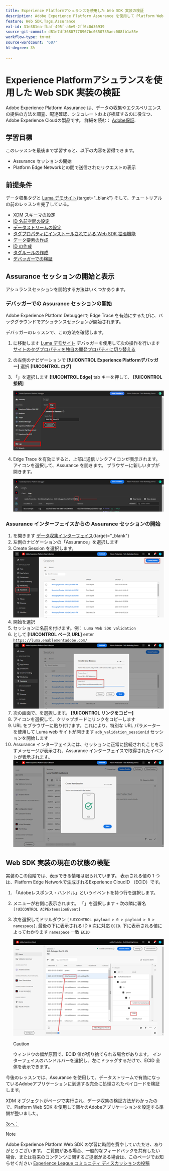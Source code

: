 ```yaml
---
title: Experience Platformアシュランスを使用した Web SDK 実装の検証
description: Adobe Experience Platform Assurance を使用して Platform Web SDK 実装を検証する方法を説明します。 このレッスンは、Web SDK を使用したAdobe Experience Cloudの実装チュートリアルの一部です。
feature: Web SDK,Tags,Assurance
exl-id: 31e381ea-fbaf-495f-a6e9-2ff6c0d36939
source-git-commit: d81e7df36807778967bc0350735aec008fb1a55e
workflow-type: tm+mt
source-wordcount: '607'
ht-degree: 3%

---
```


# Experience Platformアシュランスを使用した Web SDK 実装の検証

Adobe Experience Platform Assurance は、データの収集やエクスペリエンスの提供の方法を調査、配達確認、シミュレートおよび検証するのに役立つ、Adobe Experience Cloudの製品です。 詳細を読む： [Adobe保証](https://experienceleague.adobe.com/docs/experience-platform/assurance/home.html?lang=en).


## 学習目標

このレッスンを最後まで学習すると、以下の内容を習得できます。

* Assurance セッションの開始
* Platform Edge Networkとの間で送信されたリクエストの表示

## 前提条件

データ収集タグと [Luma デモサイト](https://luma.enablementadobe.com/content/luma/us/en.html){target="_blank"} そして、チュートリアルの前のレッスンを完了している。

* [XDM スキーマの設定](configure-schemas.md)
* [ID 名前空間の設定](configure-identities.md)
* [データストリームの設定](configure-datastream.md)
* [タグプロパティにインストールされている Web SDK 拡張機能](install-web-sdk.md)
* [データ要素の作成](create-data-elements.md)
* [ID の作成](create-identities.md)
* [タグルールの作成](create-tag-rule.md)
* [デバッガーでの検証](validate-with-debugger.md)


## Assurance セッションの開始と表示

アシュランスセッションを開始する方法はいくつかあります。

### デバッガーでの Assurance セッションの開始

Adobe Experience Platform Debuggerで Edge Trace を有効にするたびに、バックグラウンドでアシュランスセッションが開始されます。

デバッガーのレッスンで、この方法を確認します。

1. に移動します [Luma デモサイト](https://luma.enablementadobe.com/content/luma/us/en.html) デバッガーを使用して次の操作を行います [サイトのタグプロパティを独自の開発プロパティに切り替える](validate-with-debugger.md#use-the-experience-platform-debugger-to-map-to-your-tags-property)
1. の左側のナビゲーションで **[!UICONTROL Experience Platformデバッガー]** 選択 **[!UICONTROL ログ]**
1. 「」を選択します **[!UICONTROL Edge]** tab キーを押して、 **[!UICONTROL 接続]**

   ![Edge Trace の接続](assets/analytics-debugger-edgeTrace.png)
1. Edge Trace を有効にすると、上部に送信リンクアイコンが表示されます。 アイコンを選択して、Assurance を開きます。 ブラウザーに新しいタブが開きます。

   ![Assurance セッションの開始](assets/validate-debugger-start-assurnance.png)


### Assurance インターフェイスからの Assurance セッションの開始

1. を開きます [データ収集インターフェイス](https://experience.adobe.com/#/data-collection/home){target="_blank"}
1. 左側のナビゲーションの「Assurance」を選択します
1. Create Session を選択します。
   ![Assurance セッションの作成](assets/assurance-create-session.png)
1. 開始を選択
1. セッションに名前を付けます。例： `Luma Web SDK validation`
1. として **[!UICONTROL ベース URL]** enter `https://luma.enablementadobe.com/`
   ![Assurance セッションに名前を付ける](assets/assurance-name-session.png)
1. 次の画面で、を選択します。 **[!UICONTROL リンクをコピー]**
1. アイコンを選択して、クリップボードにリンクをコピーします
1. URL をブラウザーに貼り付けます。これにより、特別な URL パラメーターを使用して Luma web サイトが開きます `adb_validation_sessionid` セッションを開始します
1. Assurance インターフェイスには、セッションに正常に接続されたことを示すメッセージが表示され、Assurance インターフェイスで取得されたイベントが表示されます。
   ![Assurance セッションが接続されました](assets/assurance-success.png)

## Web SDK 実装の現在の状態の検証

実装のこの段階では、表示できる情報は限られています。 表示される値の 1 つは、Platform Edge Networkで生成されるExperience CloudID （ECID）です。

1. 「Adobeレスポンス・ハンドル」というイベントを持つ行を選択します。
1. メニューが右側に表示されます。 「」を選択します `+` 次の隣に署名 `[!UICONTROL ACPExtensionEvent]`
1. 次を選択してドリルダウン `[!UICONTROL payload > 0 > payload > 0 > namespace]`. 最後の下に表示される ID `0` 次に対応 `ECID`. 下に表示される値によってわかります `namespace` 一致 `ECID`

   ![Assurance 検証 ECID](assets/validate-assurance-ecid.png)

   >[!CAUTION]
   >
   >ウィンドウの幅が原因で、ECID 値が切り捨てられる場合があります。 インターフェイスのハンドルバーを選択し、左にドラッグするだけで、ECID 全体を表示できます。

今後のレッスンでは、Assurance を使用して、データストリームで有効になっているAdobeアプリケーションに到達する完全に処理されたペイロードを検証します。

XDM オブジェクトがページで実行され、データ収集の検証方法がわかったので、Platform Web SDK を使用して個々のAdobeアプリケーションを設定する準備が整いました。

[次へ： ](setup-experience-platform.md)

>[!NOTE]
>
>Adobe Experience Platform Web SDK の学習に時間を費やしていただき、ありがとうございます。 ご質問がある場合、一般的なフィードバックを共有したい場合、または将来のコンテンツに関するご提案がある場合は、このページでお知らせください [Experience League コミュニティ ディスカッションの投稿](https://experienceleaguecommunities.adobe.com/t5/adobe-experience-platform-launch/tutorial-discussion-implement-adobe-experience-cloud-with-web/td-p/444996)
